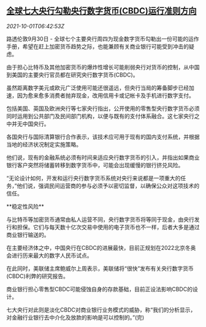 <!--1633071661000-->
[全球七大央行勾勒央行数字货币(CBDC)运行准则方向](https://cn.reuters.com/article/global-cen-cbdc-manual-1001-idCNKBS2GR2Q7)
------

<div><i>2021-10-01T06:42:53Z</i></div><p>路透伦敦9月30日 - 全球七个主要央行周四为现金数字货币勾勒出一份可能的运作手册，希望在赶上加密货币趋势之际，也能兼顾有关商业银行可能受到冲击的疑虑。</p><p>由于担心比特币及其他加密货币的爆炸性增长可能削弱央行对货币的控制，从中国到美国的主要央行官员都在研究央行数字货币(CBDC)。</p><p>虽然距离数字美元或欧元广泛使用可能还很遥远，但央行当局的筹备脚步已经加速，因为愈来愈多消费者抛弃现金，改用信用卡或记帐卡及手机进行数字支付。</p><p>包括美国、英国及欧洲央行等七家央行指出，公开使用的零售型央行数字货币必须同时运用到公共部门及民间部门机构，以便与既有的支付体系融合。这七家央行之中并无中国央行。</p><p>各国央行与国际清算银行合作表示，该技术应可用于现有的国内支付系统，并根据当地的经济状况制定实施策略。</p><p>他们说，现有的金融系统必须有时间来适应央行数字货币的引入，并指出如果商业银行客户突然将储蓄转移到数字货币中，可能会出现缓慢的银行挤兑风险。</p><p>“无论设计如何，开发和运行央行数字货币系统对央行来说都是一项重大的任务，”他们说，强调民间运营商的参与必须予以密切监督，以确保公众对这项技术的信任。</p><p>**稳定性风险**</p><p>与比特币等加密货币通常由私人运营不同，央行数字货币将等同于现金，由央行发行和担保。它们与每天数十亿次交易中使用的电子货币也不一样，后者大多是通过商业银行输送的。</p><p>在主要经济体之中，中国央行在CBDC的进展最快，目前正规划在2022北京冬奥会进行历来最大的数字人民币试点。</p><p>在此同时，美联储主席鲍威尔上周表示，美联储将“很快”发布有关央行数字货币(CBDC)利弊的研究报告。</p><p>商业银行担心零售型CBDC可能侵蚀自身的存款基础，目前正设法影响CBDC的设计。</p><p>七大央行对此则是淡化CBDC对商业银行业务模式的威胁，称“我们的分析显示，对金融行业银行去中介化及放款的影响是可以控制的。”(完)</p>
